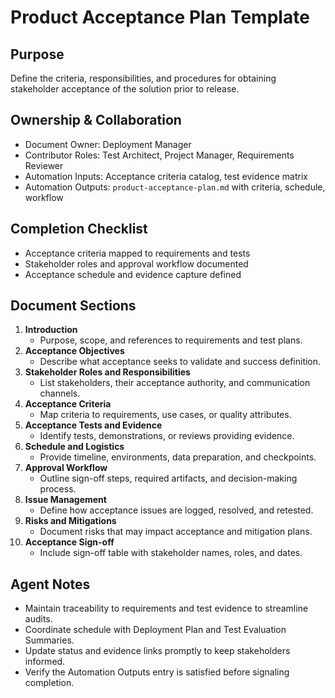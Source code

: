 # Product Acceptance Plan Template

## Purpose

Define the criteria, responsibilities, and procedures for obtaining stakeholder acceptance of the solution prior to release.

## Ownership & Collaboration

- Document Owner: Deployment Manager
- Contributor Roles: Test Architect, Project Manager, Requirements Reviewer
- Automation Inputs: Acceptance criteria catalog, test evidence matrix
- Automation Outputs: `product-acceptance-plan.md` with criteria, schedule, workflow

## Completion Checklist

- Acceptance criteria mapped to requirements and tests
- Stakeholder roles and approval workflow documented
- Acceptance schedule and evidence capture defined

## Document Sections

1. **Introduction**
   - Purpose, scope, and references to requirements and test plans.
2. **Acceptance Objectives**
   - Describe what acceptance seeks to validate and success definition.
3. **Stakeholder Roles and Responsibilities**
   - List stakeholders, their acceptance authority, and communication channels.
4. **Acceptance Criteria**
   - Map criteria to requirements, use cases, or quality attributes.
5. **Acceptance Tests and Evidence**
   - Identify tests, demonstrations, or reviews providing evidence.
6. **Schedule and Logistics**
   - Provide timeline, environments, data preparation, and checkpoints.
7. **Approval Workflow**
   - Outline sign-off steps, required artifacts, and decision-making process.
8. **Issue Management**
   - Define how acceptance issues are logged, resolved, and retested.
9. **Risks and Mitigations**
   - Document risks that may impact acceptance and mitigation plans.
10. **Acceptance Sign-off**
    - Include sign-off table with stakeholder names, roles, and dates.

## Agent Notes

- Maintain traceability to requirements and test evidence to streamline audits.
- Coordinate schedule with Deployment Plan and Test Evaluation Summaries.
- Update status and evidence links promptly to keep stakeholders informed.
- Verify the Automation Outputs entry is satisfied before signaling completion.
